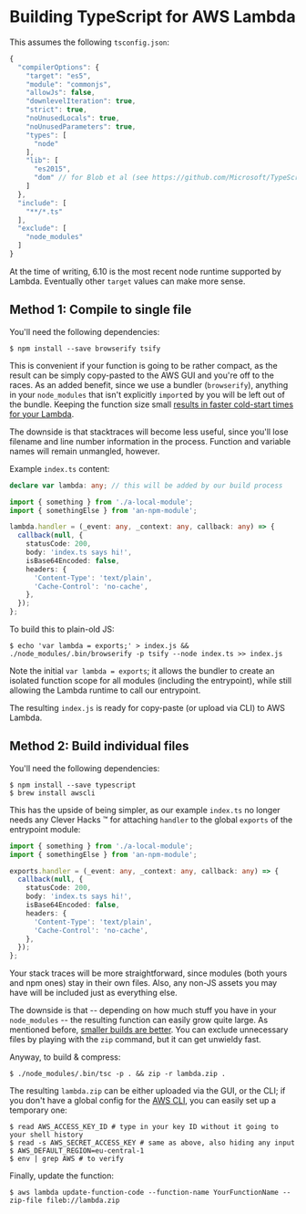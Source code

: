 # Building TypeScript for AWS Lambda

This assumes the following `tsconfig.json`:

```js
{
  "compilerOptions": {
    "target": "es5",
    "module": "commonjs",
    "allowJs": false,
    "downlevelIteration": true,
    "strict": true,
    "noUnusedLocals": true,
    "noUnusedParameters": true,
    "types": [
      "node"
    ],
    "lib": [
      "es2015",
      "dom" // for Blob et al (see https://github.com/Microsoft/TypeScript/issues/14897)
    ]
  },
  "include": [
    "**/*.ts"
  ],
  "exclude": [
    "node_modules"
  ]
}
```

At the time of writing, 6.10 is the most recent node runtime supported by Lambda. Eventually other `target` values can make more sense.

## Method 1: Compile to single file

You'll need the following dependencies:

    $ npm install --save browserify tsify

This is convenient if your function is going to be rather compact, as the result can be simply copy-pasted to the AWS GUI and you're off to the races. As an added benefit, since we use a bundler (`browserify`), anything in your `node_modules` that isn't explicitly `import`ed by you will be left out of the bundle. Keeping the function size small [results in faster cold-start times for your Lambda](https://docs.aws.amazon.com/lambda/latest/dg/best-practices.html#function-code).

The downside is that stacktraces will become less useful, since you'll lose filename and line number information in the process. Function and variable names will remain unmangled, however.

Example `index.ts` content:

```ts
declare var lambda: any; // this will be added by our build process

import { something } from './a-local-module';
import { somethingElse } from 'an-npm-module';

lambda.handler = (_event: any, _context: any, callback: any) => {
  callback(null, {
    statusCode: 200,
    body: 'index.ts says hi!',
    isBase64Encoded: false,
    headers: {
      'Content-Type': 'text/plain',
      'Cache-Control': 'no-cache',
    },
  });
};
```

To build this to plain-old JS:

    $ echo 'var lambda = exports;' > index.js && ./node_modules/.bin/browserify -p tsify --node index.ts >> index.js

Note the initial `var lambda = exports`; it allows the bundler to create an isolated function scope for all modules (including the entrypoint), while still allowing the Lambda runtime to call our entrypoint.

The resulting `index.js` is ready for copy-paste (or upload via CLI) to AWS Lambda.

## Method 2: Build individual files

You'll need the following dependencies:

    $ npm install --save typescript
    $ brew install awscli

This has the upside of being simpler, as our example `index.ts` no longer needs any Clever Hacks :tm: for attaching `handler` to the global `exports` of the entrypoint module:

```ts
import { something } from './a-local-module';
import { somethingElse } from 'an-npm-module';

exports.handler = (_event: any, _context: any, callback: any) => {
  callback(null, {
    statusCode: 200,
    body: 'index.ts says hi!',
    isBase64Encoded: false,
    headers: {
      'Content-Type': 'text/plain',
      'Cache-Control': 'no-cache',
    },
  });
};
```

Your stack traces will be more straightforward, since modules (both yours and npm ones) stay in their own files. Also, any non-JS assets you may have will be included just as everything else.

The downside is that -- depending on how much stuff you have in your `node_modules` -- the resulting function can easily grow quite large. As mentioned before, [smaller builds are better](https://docs.aws.amazon.com/lambda/latest/dg/best-practices.html#function-code). You can exclude unnecessary files by playing with the `zip` command, but it can get unwieldy fast.

Anyway, to build & compress:

    $ ./node_modules/.bin/tsc -p . && zip -r lambda.zip .

The resulting `lambda.zip` can be either uploaded via the GUI, or the CLI; if you don't have a global config for the [AWS CLI](https://docs.aws.amazon.com/cli/latest/userguide/cli-chap-getting-started.html), you can easily set up a temporary one:

```
$ read AWS_ACCESS_KEY_ID # type in your key ID without it going to your shell history
$ read -s AWS_SECRET_ACCESS_KEY # same as above, also hiding any input
$ AWS_DEFAULT_REGION=eu-central-1
$ env | grep AWS # to verify
```

Finally, update the function:

    $ aws lambda update-function-code --function-name YourFunctionName --zip-file fileb://lambda.zip
